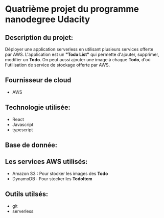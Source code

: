 # Quatrième projet du programme nanodegree Udacity
## Description du projet:
Déployer une application serverless  en utilisant plusieurs services  offerte par AWS.
L'application est un  **"Todo List"** qui permette d'ajouter, supprimer, modifier un **Todo**.
On peut aussi ajouter une image à chaque **Todo**, d'où l'utilisation de service de stockage offerte par AWS.
## Fournisseur de cloud
- AWS
## Technologie utilisée:
- React
- Javascript
- typescript

## Base de donnée:


## Les services AWS utilisés:
- Amazon S3 : Pour stocker les images des **Todo**
- DynamoDB : Pour stocker les **TodoItem**

## Outils utilsés:
- git
- serverless
